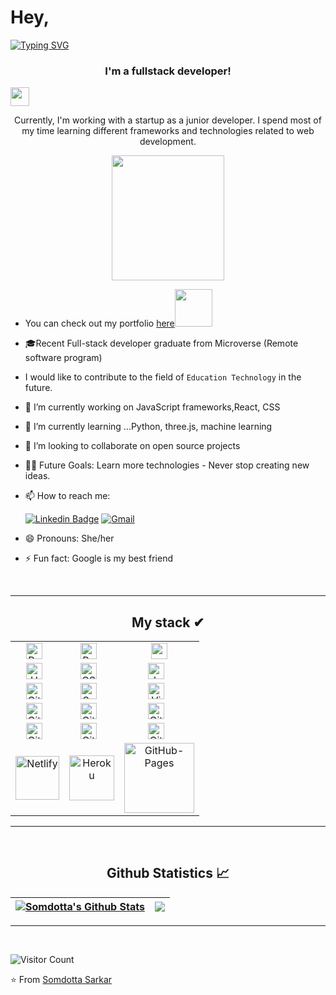 # Hey,

[![Typing SVG](https://readme-typing-svg.herokuapp.com?size=35&duration=4500&color=975BF7&center=true&vCenter=true&width=1000&lines=Welcome!%F0%9F%A4%97;I'm+Somdotta+%F0%9F%91%8B;Nice+to+meet+you!%F0%9F%98%84)](https://git.io/typing-svg)

<h3 align="center"> I'm a fullstack developer!</h3>
<img align="center" src="https://media.giphy.com/media/WUlplcMpOCEmTGBtBW/giphy.gif" width="30">

<p align="center"> Currently, I'm working with a startup as a junior developer. I spend most of my time learning different frameworks and technologies related to web development.</p>
<div align="center">
<img align="center" src="https://media0.giphy.com/media/4Zgy9QqzWU8C3ugvCa/giphy.gif?cid=ecf05e47ai4hob2fx69etmw54v68gqknhlnq9ylk0dmmipgn&rid=giphy.gif&ct=g" width="180" height="200" />

</div>

- <p>You can check out my portfolio <a href="https://somdotta-dev.netlify.app/">here</a><img src="https://media.giphy.com/media/cKPse5DZaptID3YAMK/giphy.gif" width="60"></p>

- 🎓Recent Full-stack developer graduate from Microverse (Remote software program)
- I would like to contribute to the field of `Education Technology`    in the future.
- 🔭 I’m currently working on JavaScript frameworks,React, CSS
- 🌱 I’m currently learning ...Python, three.js, machine learning
- 👯 I’m looking to collaborate on open source projects
- 💪🏼 Future Goals: Learn more technologies - Never stop creating new ideas.
- 📫 How to reach me: 

   [![Linkedin Badge](https://img.shields.io/badge/LinkedIn-0077B5?style=for-the-badge&logo=linkedin&logoColor=white)]([(https://www.linkedin.com/in/somdottasarkar/)](https://www.linkedin.com/in/somdottasarkar/))     [![Gmail](https://img.shields.io/badge/-GMAIL-D14836?style=for-the-badge&logo=gmail&logoColor=white)](mailto:jhilick.s@gmail.com)

- 😄 Pronouns: She/her
- ⚡ Fun fact: Google is my best friend


<br>
<hr>
<h2 align="center"> My stack ✔︎ </h2>

<table align="center">
    <tr>
      <td align="center"><img align="center" alt="React" width="26px" src="https://cdn.jsdelivr.net/gh/devicons/devicon/icons/react/react-original.svg" style="padding-right:10px;" /></td>
      <td align="center"><img align="center" alt="Redux" width="26px" src="https://encrypted-tbn0.gstatic.com/images?q=tbn:ANd9GcRbDn-_kLAcnntK415Ct2XJd9Uz6A74Qs6LkvcoS6GNWzG-0zsBTBS1EUTYdJXXJn-JnqQ&usqp=CAU" style="padding-right:10px;" /></td>
      <td align="center"><img align="center" alt="npm" width="26px" src="https://www.svgrepo.com/show/354126/npm-icon.svg"/></td>
    </tr>
    <tr>
        <td align="center"><img align="center" alt="HTML5" width="26px" src="https://cdn.jsdelivr.net/gh/devicons/devicon/icons/html5/html5-original.svg" style="padding-right:10px;" /></td>
        <td align="center"><img align="center" alt="CSS3" width="26px" src="https://cdn.jsdelivr.net/gh/devicons/devicon/icons/css3/css3-original.svg" style="padding-right:10px;" /></td>
        <td align="center"><img align="center" alt="JavaScript" width="26px" src="https://cdn.jsdelivr.net/gh/devicons/devicon/icons/javascript/javascript-original.svg" style="padding-right:10px;" /></td>
    </tr>
    <tr>
        <td align="center"><img align="center" alt="GitHub" width="26px" src="https://user-images.githubusercontent.com/3369400/139447912-e0f43f33-6d9f-45f8-be46-2df5bbc91289.png" style="padding-right:10px;" /></td>
        <td align="center"><img align="center" alt="Sass" width="26px" src="https://cdn.jsdelivr.net/gh/devicons/devicon/icons/sass/sass-original.svg" style="padding-right:10px;" /></td>
        <td align="center">
        <img align="center" alt="Visual Studio Code" width="26px" src="https://cdn.jsdelivr.net/gh/devicons/devicon/icons/vscode/vscode-original.svg" style="padding-right:10px;" /></td>
    </tr>
    <tr>
      <td align="center"><img align="center" alt="Git" width="26px" src="https://cdn.jsdelivr.net/gh/devicons/devicon/icons/git/git-original.svg" style="padding-right:10px;" /></td>
      <td align="center"><img align="center" alt="Git" width="26px" src="https://www.pngitem.com/pimgs/m/288-2880547_node-node-js-hd-png-download.png" style="padding-right:10px;" /></td>
      <td align="center"><img align="center" alt="Git" width="26px" src="https://upload.wikimedia.org/wikipedia/commons/thumb/2/29/Postgresql_elephant.svg/1985px-Postgresql_elephant.svg.png" style="padding-right:10px;" /></td>
    </tr>
    <tr>
      <td align="center"><img align="center" alt="Git" width="26px" src="https://upload.wikimedia.org/wikipedia/commons/thumb/7/73/Ruby_logo.svg/1200px-Ruby_logo.svg.png" style="padding-right:10px;" /></td>
      <td align="center"><img align="center" alt="Git" width="26px" src="https://upload.wikimedia.org/wikipedia/commons/thumb/6/62/Ruby_On_Rails_Logo.svg/1200px-Ruby_On_Rails_Logo.svg.png" style="padding-right:10px;" /></td>
      <td align="center"><img align="center" alt="Git" width="26px" src="https://user-images.githubusercontent.com/5307958/38454395-eba34a8a-3a90-11e8-9c95-680a7aea037f.png" style="padding-right:10px;" /></td>
    </tr>
    <tr>
      <td align="center"><img alt="Netlify" width="70px" src="https://img.shields.io/badge/-Netlify-white?logo=Netlify&logoColor=00C7B7&style=plastic"/></td>
      <td align="center"><img alt="Heroku" width="72px" src="https://img.shields.io/badge/-Heroku-white?logo=Heroku&logoColor=430098&style=plastic"/></td>
      <td align="center"><img alt="GitHub-Pages" width="112px" src="https://img.shields.io/badge/-GitHub%20Pages-white?logo=GitHub-Pages&logoColor=222222&style=plastic"/></td>
    </tr>
</table>
<hr>

<br>

  <h2 align="center"> Github Statistics 📈 </h2>


| <a href="https://github-readme-stats.vercel.app/api?username=Somdotta07&show_icons=true&theme=radical"><img align="center" src="https://github-readme-stats.vercel.app/api?username=Somdotta07&show_icons=true&theme=radical" alt="Somdotta's Github Stats" /></a> | <a href="https://github-readme-stats.vercel.app/api/top-langs/?username=Somdotta07&layout=compact&theme=radical"><img align="center" src="https://github-readme-stats.vercel.app/api/top-langs/?username=Somdotta07&layout=compact&theme=radical" /></a> |
| ------------- | ------------- |
<hr>
<br>

![Visitor Count](https://profile-counter.glitch.me/{Somdotta07}/count.svg)

⭐️ From [Somdotta Sarkar](http://www.github.com/Somdotta07)
